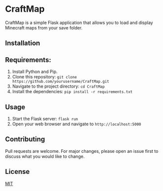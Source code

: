 # CraftMap

CraftMap is a simple Flask application that allows you to load and display Minecraft maps from your save folder.

## Installation

## Requirements:

1. Install Python and Pip. 
1. Clone this repository: `git clone https://github.com/yourusername/CraftMap.git`
2. Navigate to the project directory: `cd CraftMap`
3. Install the dependencies: `pip install -r requirements.txt`

## Usage

1. Start the Flask server: `flask run`
2. Open your web browser and navigate to `http://localhost:5000`

## Contributing

Pull requests are welcome. For major changes, please open an issue first to discuss what you would like to change.

## License

[MIT](https://choosealicense.com/licenses/mit/)
